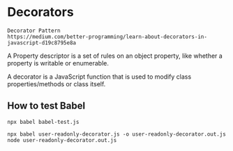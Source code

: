 # Decorators

    Decorator Pattern
    https://medium.com/better-programming/learn-about-decorators-in-javascript-d19c8795e8a

  A Property descriptor is a set of rules on an object property, like whether a property is writable or enumerable.
 
  A decorator is a JavaScript function that is used to modify class properties/methods or class itself.



## How to test Babel 

```
npx babel babel-test.js
```

```
npx babel user-readonly-decorator.js -o user-readonly-decorator.out.js
node user-readonly-decorator.out.js
```